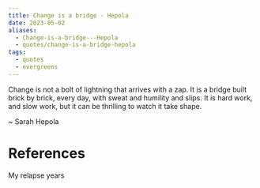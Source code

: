 ```yaml
---
title: Change is a bridge - Hepola
date: 2023-05-02
aliases:
  - Change-is-a-bridge---Hepola
  - quotes/change-is-a-bridge-hepola
tags:
  - quotes
  - evergreens
---
```

Change is not a bolt of lightning that arrives with a zap. It is a bridge built brick by brick, every day, with sweat and humility and slips. It is hard work, and slow work, but it can be thrilling to watch it take shape.

~ Sarah Hepola

# References

My relapse years
